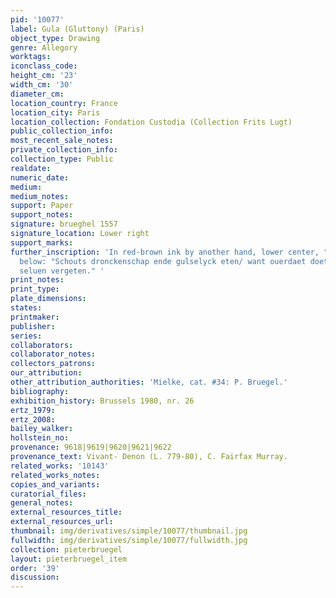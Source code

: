 ```yaml
---
pid: '10077'
label: Gula (Gluttony) (Paris)
object_type: Drawing
genre: Allegory
worktags:
iconclass_code:
height_cm: '23'
width_cm: '30'
diameter_cm:
location_country: France
location_city: Paris
location_collection: Fondation Custodia (Collection Frits Lugt)
public_collection_info:
most_recent_sale_notes:
private_collection_info:
collection_type: Public
realdate:
numeric_date:
medium:
medium_notes:
support: Paper
support_notes:
signature: brueghel 1557
signature_location: Lower right
support_marks:
further_inscription: 'In red-brown ink by another hand, lower center, "gula." Inscription
  below: "Schouts dronckenschap ende gulselyck eten/ want ouerdaet doet godt en hem
  seluen vergeten." '
print_notes:
print_type:
plate_dimensions:
states:
printmaker:
publisher:
series:
collaborators:
collaborator_notes:
collectors_patrons:
our_attribution:
other_attribution_authorities: 'Mielke, cat. #34: P. Bruegel.'
bibliography:
exhibition_history: Brussels 1980, nr. 26
ertz_1979:
ertz_2008:
bailey_walker:
hollstein_no:
provenance: 9618|9619|9620|9621|9622
provenance_text: Vivant- Denon (L. 779-80), C. Fairfax Murray.
related_works: '10143'
related_works_notes:
copies_and_variants:
curatorial_files:
general_notes:
external_resources_title:
external_resources_url:
thumbnail: img/derivatives/simple/10077/thumbnail.jpg
fullwidth: img/derivatives/simple/10077/fullwidth.jpg
collection: pieterbruegel
layout: pieterbruegel_item
order: '39'
discussion:
---
```

